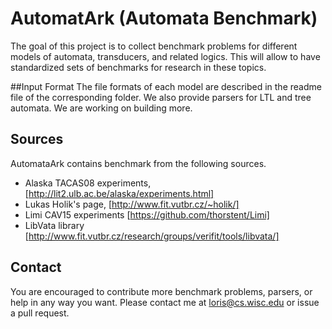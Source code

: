# AutomatArk (Automata Benchmark)
The goal of this project is to collect benchmark problems for different models of automata, transducers, and related logics.
This will allow to have standardized sets of benchmarks for research in these topics.


##Input Format
The file formats of each model are described in the readme file of the corresponding folder.
We also provide parsers for LTL and tree automata. We are working on building more.

## Sources
AutomataArk contains benchmark from the following sources.

* Alaska TACAS08 experiments, [http://lit2.ulb.ac.be/alaska/experiments.html]
* Lukas Holik's page, [http://www.fit.vutbr.cz/~holik/]
* Limi CAV15 experiments [https://github.com/thorstent/Limi]
* LibVata library [http://www.fit.vutbr.cz/research/groups/verifit/tools/libvata/]

## Contact
You are encouraged to contribute more benchmark problems, parsers, or help in any way you want. Please contact me at
loris@cs.wisc.edu or issue a pull request.
